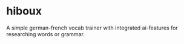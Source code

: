 # hiboux
A simple german-french vocab trainer with integrated ai-features for researching words or grammar.
